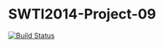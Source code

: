 SWTI2014-Project-09
===================
[![Build Status](https://travis-ci.org/SWTI2014/SWTI2014-Project-09.svg)](https://travis-ci.org/SWTI2014/SWTI2014-Project-09)
